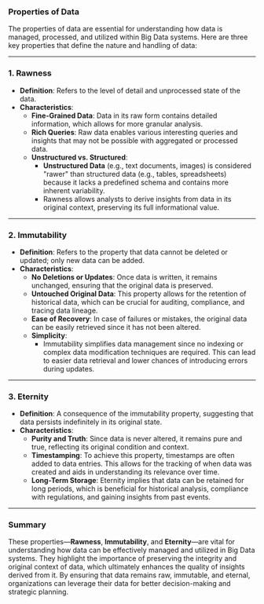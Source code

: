 ### Properties of Data

The properties of data are essential for understanding how data is managed, processed, and utilized within Big Data systems. Here are three key properties that define the nature and handling of data:

---

### 1. **Rawness**
- **Definition**: Refers to the level of detail and unprocessed state of the data.
- **Characteristics**:
  - **Fine-Grained Data**: Data in its raw form contains detailed information, which allows for more granular analysis.
  - **Rich Queries**: Raw data enables various interesting queries and insights that may not be possible with aggregated or processed data.
  - **Unstructured vs. Structured**: 
    - **Unstructured Data** (e.g., text documents, images) is considered "rawer" than structured data (e.g., tables, spreadsheets) because it lacks a predefined schema and contains more inherent variability.
    - Rawness allows analysts to derive insights from data in its original context, preserving its full informational value.
  
---

### 2. **Immutability**
- **Definition**: Refers to the property that data cannot be deleted or updated; only new data can be added.
- **Characteristics**:
  - **No Deletions or Updates**: Once data is written, it remains unchanged, ensuring that the original data is preserved.
  - **Untouched Original Data**: This property allows for the retention of historical data, which can be crucial for auditing, compliance, and tracing data lineage.
  - **Ease of Recovery**: In case of failures or mistakes, the original data can be easily retrieved since it has not been altered.
  - **Simplicity**: 
    - Immutability simplifies data management since no indexing or complex data modification techniques are required. This can lead to easier data retrieval and lower chances of introducing errors during updates.
  
---

### 3. **Eternity**
- **Definition**: A consequence of the immutability property, suggesting that data persists indefinitely in its original state.
- **Characteristics**:
  - **Purity and Truth**: Since data is never altered, it remains pure and true, reflecting its original condition and context.
  - **Timestamping**: To achieve this property, timestamps are often added to data entries. This allows for the tracking of when data was created and aids in understanding its relevance over time.
  - **Long-Term Storage**: Eternity implies that data can be retained for long periods, which is beneficial for historical analysis, compliance with regulations, and gaining insights from past events.

---

### Summary

These properties—**Rawness**, **Immutability**, and **Eternity**—are vital for understanding how data can be effectively managed and utilized in Big Data systems. They highlight the importance of preserving the integrity and original context of data, which ultimately enhances the quality of insights derived from it. By ensuring that data remains raw, immutable, and eternal, organizations can leverage their data for better decision-making and strategic planning.
